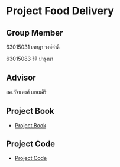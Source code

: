 # Project Food Delivery

## Group Member
63015031 เจษฎา วงศ์คำดี

63015083 ธิติ บำรุงนา

## Advisor 
ผศ.วัจนพงศ์ เกษมศิริ

## Project Book
- [Project Book](https://github.com/wongkhamdee/Numfu-delivery/tree/main/Project%20Book)

## Project Code
- [Project Code](https://github.com/wongkhamdee/Numfu-delivery/tree/main/Code/numful)

